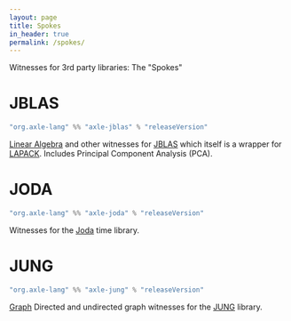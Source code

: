 ```yaml
---
layout: page
title: Spokes
in_header: true
permalink: /spokes/
---
```


Witnesses for 3rd party libraries: The "Spokes"

JBLAS
=====

```sbt
"org.axle-lang" %% "axle-jblas" % "releaseVersion"
```

[Linear Algebra](/tutorial/linear_algebra/) and other witnesses for [JBLAS](http://jblas.org/) which itself is a wrapper for [LAPACK](http://www.netlib.org/lapack/).
Includes Principal Component Analysis (PCA).

JODA
====

```sbt
"org.axle-lang" %% "axle-joda" % "releaseVersion"
```

Witnesses for the [Joda](http://www.joda.org/joda-time/) time library.

JUNG
====

```sbt
"org.axle-lang" %% "axle-jung" % "releaseVersion"
```

[Graph](/tutorial/graph/) Directed and undirected graph witnesses for the [JUNG](http://jung.sourceforge.net/) library.
